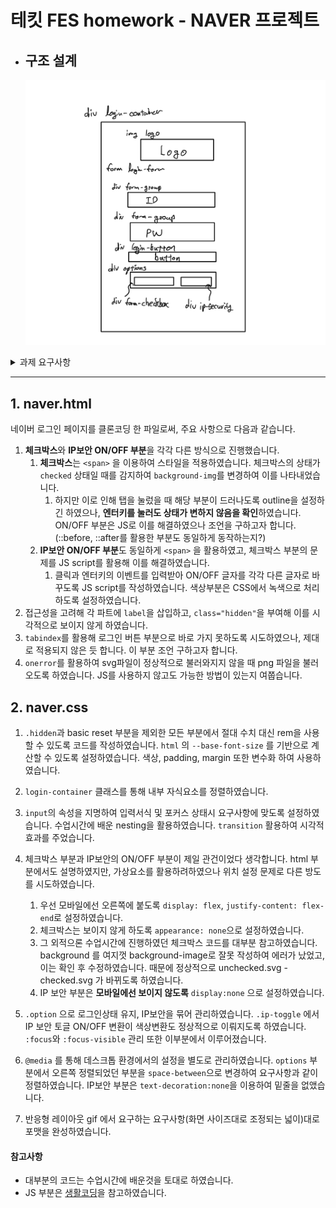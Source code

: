 # 테킷 FES homework - NAVER 프로젝트

- ## 구조 설계

  ![마크업](../images/image%20for%20md/markup.png)

<details>
<summary>과제 요구사항</summary> 
<div markdown="1">

과제는 다음과 같은 조건을 만족할 수 있도록 구현한다.

`마크업`

- 로고 이미지는 배경이 아닌 `<img>` 요소로 마크업
  (svg를 지원하는 웹브라우저는 svg 형식으로 그렇지 않은 웹브라우저는 png 형식으로 보여지도록 구현)
- 웹접근성을 고려한 로그인 폼 서식 마크업
  (레이블 제공의 경우 WAI-ARIA가 아닌 HTML 네이티브 방식으로 구현)
- 아이디와 비밀번호는 필수 입력 서식임을 알 수 있도록 구현
- IP 보안 텍스트 클릭 시 미리 제공 된 ip_secruity.html 파일이 새창에 보이도록 구현
- 로그인 상태유지와 IP 보안 ON/OFF는 스위치는 키보드로도 조작 가능하도록 구현

`스타일링`

- 반응형으로 구현 (768px 미만 모바일 / 768px 이상 데스크탑)
- 모바일 퍼스트 (공통 스타일과 모바일 스타일을 먼저 구현한 후 데스크탑 스타일을 재정의 할 것)
- 글자 크기 및 여백(margin 및 padding)은 모두 rem 단위로 설정할 것
- 기본 글자 크기 및 색상
  16px,<span style="color:#fff; background-color:#181818;">#181818</span>
- 로고
  가로 230px, 가운데 배치
- 포커스 스타일 커스텀 (색상 <span style="color:#24388d">#24388d</span>)
- 모바일 로그인 폼 로그인 폼의 가로 크기는 100%(좌/우 여백 각 20px 포함)
- 모바일 환경에서 IP 보안 ON/OFF 스위치는 사용자에게 제공되지 않도록 구현
- 데스크탑 로그인 폼의 가로 크기는 500px(좌/우 여백 각 20px 포함)
- 입력 서식 글자크기 및 세로 크기, 테두리 선 색상, 배경 색상
  기본 상태 : 14px, 45px, <span style="background-color:#dadada">#dadada</span>, <span style="color:#1b1b1b; background-color:#fff">#fff</span>
  포커스 상태 : <span style="background-color:#03cf5d">#03cf5d</span>, <span style="background-color:#e9f0fd">#e9f0fd</span>
- 로그인 버튼 글자 크기, 세로 크기, 글자 색상, 배경색상, 위쪽 여백
  16px, 45px, <span style="color:#1b1b1b; background-color:#fff">#fff</span>, <span style="background-color:#03cf5d">#03cf5d</span>, 20px
- 로그인 상태유지 및 IP 보안 ON/OFF 영역 위쪽 여백 10px
- 로그인 상태유지 체크박스 배경 이미지 및 크기와 여백
  선택안함 : unchecked.svg
  선택함 : checked.svg
  가로 _ 세로 : 24px _ 24px
  배경 이미지 오른쪽 여백 : 5px
- IP 보안 스위치의 글자 크기 16px, 글자 색상 <span style="color:#fff; background-color:#181818;">#181818</span>

</div>
</details>

---

## 1. naver.html

네이버 로그인 페이지를 클론코딩 한 파일로써, 주요 사항으로 다음과 같습니다.

1. **체크박스**와 **IP보안 ON/OFF 부분**을 각각 다른 방식으로 진행했습니다.
   <br/>
   1. **체크박스**는 `<span>` 을 이용하여 스타일을 적용하였습니다. 체크박스의 상태가 `checked` 상태일 때를 감지하여 `background-img`를 변경하여 이를 나타내었습니다.
      1. 하지만 이로 인해 탭을 눌렀을 때 해당 부분이 드러나도록 outline을 설정하긴 하였으나, **엔터키를 눌러도 상태가 변하지 않음을 확인**하였습니다. ON/OFF 부분은 JS로 이를 해결하였으나 조언을 구하고자 합니다.(::before, ::after를 활용한 부분도 동일하게 동작하는지?)
         <br/>
   2. **IP보안 ON/OFF 부분**도 동일하게 `<span>` 을 활용하였고, 체크박스 부분의 문제를 JS script를 활용해 이를 해결하였습니다.
      1. 클릭과 엔터키의 이벤트를 입력받아 ON/OFF 글자를 각각 다른 글자로 바꾸도록 JS script를 작성하였습니다. 색상부분은 CSS에서 녹색으로 처리하도록 설정하였습니다.
         <br/>
2. 접근성을 고려해 각 파트에 `label`을 삽입하고, `class="hidden"`을 부여해 이를 시각적으로 보이지 않게 하였습니다.
   <br/>
3. `tabindex`를 활용해 로그인 버튼 부분으로 바로 가지 못하도록 시도하였으나, 제대로 적용되지 않은 듯 합니다. 이 부분 조언 구하고자 합니다.
   <br/>
4. `onerror`를 활용하여 svg파일이 정상적으로 불러와지지 않을 때 png 파일을 불러오도록 하였습니다. JS를 사용하지 않고도 가능한 방법이 있는지 여쭙습니다.

## 2. naver.css

1. `.hidden`과 basic reset 부분을 제외한 모든 부분에서 절대 수치 대신 rem을 사용할 수 있도록 코드를 작성하였습니다. `html` 의 `--base-font-size` 를 기반으로 계산할 수 있도록 설정하였습니다. 색상, padding, margin 또한 변수화 하여 사용하였습니다.
   <br/>
2. `login-container` 클래스를 통해 내부 자식요소를 정렬하였습니다.
   <br/>

3. `input`의 속성을 지명하여 입력서식 및 포커스 상태시 요구사항에 맞도록 설정하였습니다. 수업시간에 배운 nesting을 활용하였습니다. `transition` 활용하여 시각적 효과를 주었습니다.
   <br/>

4. 체크박스 부분과 IP보안의 ON/OFF 부분이 제일 관건이었다 생각합니다. html 부분에서도 설명하였지만, 가상요소를 활용하려하였으나 위치 설정 문제로 다른 방도를 시도하였습니다.
   <br>

   1. 우선 모바일에선 오른쪽에 붙도록 `display: flex`, `justify-content: flex-end`로 설정하였습니다.
   2. 체크박스는 보이지 않게 하도록 `appearance: none`으로 설정하였습니다.
   3. 그 외적으론 수업시간에 진행하였던 체크박스 코드를 대부분 참고하였습니다. background 를 여지껏 background-image로 잘못 작성하여 에러가 났었고, 이는 확인 후 수정하였습니다. 때문에 정상적으로 unchecked.svg - checked.svg 가 바뀌도록 하였습니다.
   4. IP 보안 부분은 **모바일에선 보이지 않도록** `display:none` 으로 설정하였습니다.
      <br>

5. `.option` 으로 로그인상태 유지, IP보안을 묶어 관리하였습니다. `.ip-toggle` 에서 IP 보안 토글 ON/OFF 변환이 색상변환도 정상적으로 이뤄지도록 하였습니다. `:focus`와 `:focus-visible` 관리 또한 이부분에서 이루어졌습니다.
   <br/>

6. `@media` 를 통해 데스크톱 환경에서의 설정을 별도로 관리하였습니다. `options` 부분에서 오른쪽 정렬되었던 부분을 `space-between`으로 변경하여 요구사항과 같이 정렬하였습니다. IP보안 부분은 `text-decoration:none`을 이용하여 밑줄을 없앴습니다.
   <br/>

7. 반응형 레이아웃 gif 에서 요구하는 요구사항(화면 사이즈대로 조정되는 넓이)대로 포맷을 완성하였습니다.
   <br/>

#### 참고사항

- 대부분의 코드는 수업시간에 배운것을 토대로 하였습니다.
- JS 부분은 [생활코딩](https://opentutorials.org/course/1375/6761)을 참고하였습니다.
